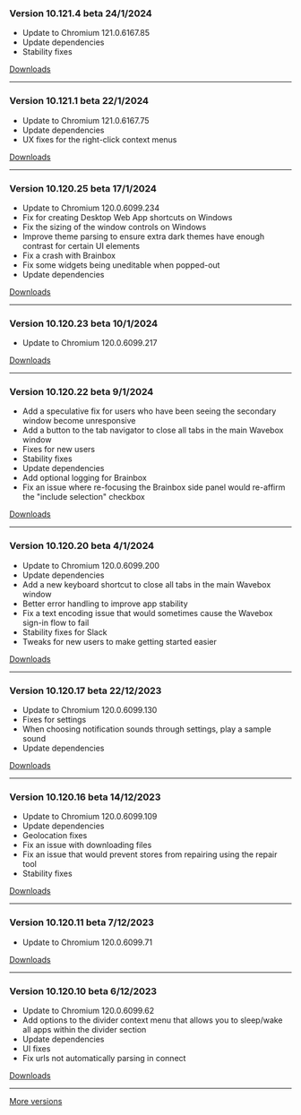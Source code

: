 <h3>Version 10.121.4 beta <span class="date">24/1/2024</span></h3>
<ul>
  <li>Update to Chromium 121.0.6167.85</li>
  <li>Update dependencies</li>
  <li>Stability fixes</li>
</ul>

[Downloads](https://wavebox.io/download/release/10.121.4.3)

---

<h3>Version 10.121.1 beta <span class="date">22/1/2024</span></h3>
<ul>
  <li>Update to Chromium 121.0.6167.75</li>
  <li>Update dependencies</li>
  <li>UX fixes for the right-click context menus</li>
</ul>

[Downloads](https://wavebox.io/download/release/10.121.1.3)

---

<h3>Version 10.120.25 beta <span class="date">17/1/2024</span></h3>
<ul>
  <li>Update to Chromium 120.0.6099.234</li>
  <li>Fix for creating Desktop Web App shortcuts on Windows</li>
  <li>Fix the sizing of the window controls on Windows</li>
  <li>Improve theme parsing to ensure extra dark themes have enough contrast for certain UI elements</li>
  <li>Fix a crash with Brainbox</li>
  <li>Fix some widgets being uneditable when popped-out</li>
  <li>Update dependencies</li>
</ul>

[Downloads](https://wavebox.io/download/release/10.120.25.3)

---

<h3>Version 10.120.23 beta <span class="date">10/1/2024</span></h3>
<ul>
  <li>Update to Chromium 120.0.6099.217</li>
</ul>

[Downloads](https://wavebox.io/download/release/10.120.23.3)

---

<h3>Version 10.120.22 beta <span class="date">9/1/2024</span></h3>
<ul>
  <li>Add a speculative fix for users who have been seeing the secondary window become unresponsive</li>
  <li>Add a button to the tab navigator to close all tabs in the main Wavebox window</li>
  <li>Fixes for new users</li>
  <li>Stability fixes</li>
  <li>Update dependencies</li>
  <li>Add optional logging for Brainbox</li>
  <li>Fix an issue where re-focusing the Brainbox side panel would re-affirm the "include selection" checkbox</li>
</ul>

[Downloads](https://wavebox.io/download/release/10.120.22.3)

---

<h3>Version 10.120.20 beta <span class="date">4/1/2024</span></h3>
<ul>
  <li>Update to Chromium 120.0.6099.200</li>
  <li>Update dependencies</li>
  <li>Add a new keyboard shortcut to close all tabs in the main Wavebox window</li>
  <li>Better error handling to improve app stability</li>
  <li>Fix a text encoding issue that would sometimes cause the Wavebox sign-in flow to fail</li>
  <li>Stability fixes for Slack</li>
  <li>Tweaks for new users to make getting started easier</li>
</ul>

[Downloads](https://wavebox.io/download/release/10.120.20.3)

---

<h3>Version 10.120.17 beta <span class="date">22/12/2023</span></h3>
<ul>
  <li>Update to Chromium 120.0.6099.130</li>
  <li>Fixes for settings</li>
  <li>When choosing notification sounds through settings, play a sample sound</li>
  <li>Update dependencies</li>
</ul>

[Downloads](https://wavebox.io/download/release/10.120.17.3)

---

<h3>Version 10.120.16 beta <span class="date">14/12/2023</span></h3>
<ul>
  <li>Update to Chromium 120.0.6099.109</li>
  <li>Update dependencies</li>
  <li>Geolocation fixes</li>
  <li>Fix an issue with downloading files</li>
  <li>Fix an issue that would prevent stores from repairing using the repair tool</li>
  <li>Stability fixes</li>
</ul>

[Downloads](https://wavebox.io/download/release/10.120.16.3)

---

<h3>Version 10.120.11 beta <span class="date">7/12/2023</span></h3>
<ul>
  <li>Update to Chromium 120.0.6099.71</li>
</ul>

[Downloads](https://wavebox.io/download/release/10.120.11.3)

---

<h3>Version 10.120.10 beta <span class="date">6/12/2023</span></h3>
<ul>
  <li>Update to Chromium 120.0.6099.62</li>
  <li>Add options to the divider context menu that allows you to sleep/wake all apps within the divider section</li>
  <li>Update dependencies</li>
  <li>UI fixes</li>
  <li>Fix urls not automatically parsing in connect</li>
</ul>

[Downloads](https://wavebox.io/download/release/10.120.10.3)

---
[More versions](https://wavebox.io/changelog/beta/)